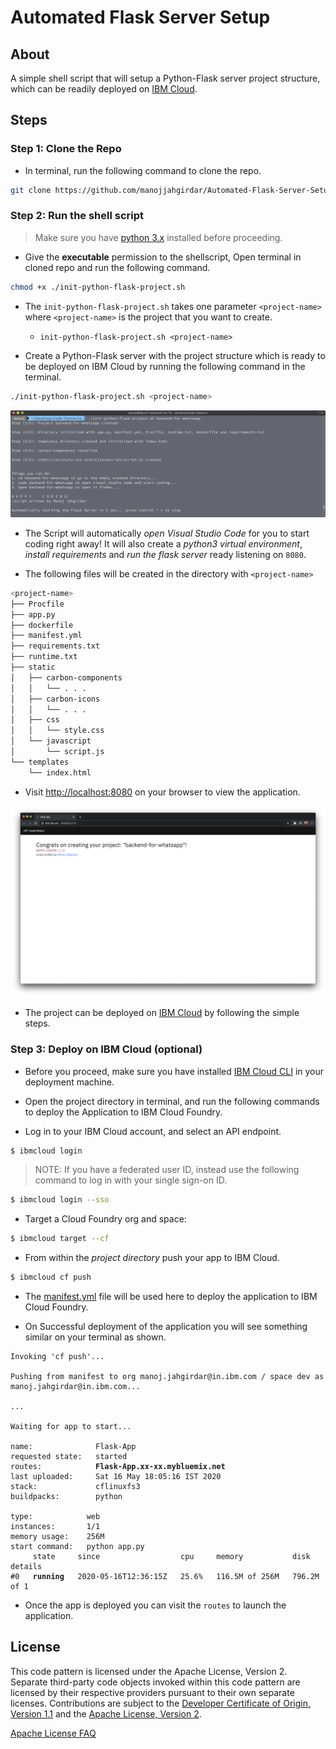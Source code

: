 # Automated Flask Server Setup

## About
A simple shell script that will setup a Python-Flask server project structure, which can be readily deployed on [IBM Cloud](https://cloud.ibm.com).


## Steps

### Step 1: Clone the Repo

- In terminal, run the following command to clone the repo.
```bash
git clone https://github.com/manojjahgirdar/Automated-Flask-Server-Setup
```

### Step 2: Run the shell script

>Make sure you have [python 3.x]() installed before proceeding.

- Give the **executable** permission to the shellscript, Open terminal in cloned repo and run the following command.

```bash
chmod +x ./init-python-flask-project.sh
```

- The `init-python-flask-project.sh` takes one parameter `<project-name>` where `<project-name>` is the project that you want to create.
    - `init-python-flask-project.sh <project-name>`

- Create a Python-Flask server with the project structure which is ready to be deployed on IBM Cloud by running the following command in the terminal.

```bash
./init-python-flask-project.sh <project-name>
```

![terminal-screenshot](doc/source/images/terminal.png)

- The Script will automatically _open Visual Studio Code_ for you to start coding right away! It will also create a _python3 virtual environment_, _install requirements_ and _run the flask server_ ready listening on `8080`.

- The following files will be created in the directory with `<project-name>`

```bash
<project-name>
├── Procfile
├── app.py
├── dockerfile
├── manifest.yml
├── requirements.txt
├── runtime.txt
├── static
│   ├── carbon-components
│   │   └── . . .
│   ├── carbon-icons
│   │   └── . . .
│   ├── css
│   │   └── style.css
│   └── javascript
│       └── script.js
└── templates
    └── index.html
```

- Visit <http://localhost:8080> on your browser to view the application.

![UI](doc/source/images/ui.png)

- The project can be deployed on [IBM Cloud](https://cloud.ibm.com) by following the simple steps.

### Step 3: Deploy on IBM Cloud (optional)


- Before you proceed, make sure you have installed [IBM Cloud CLI](https://cloud.ibm.com/docs/cli?topic=cloud-cli-getting-started&locale=en-US) in your deployment machine.

- Open the project directory in terminal, and run the following commands to deploy the Application to IBM Cloud Foundry.

* Log in to your IBM Cloud account, and select an API endpoint.
```bash
$ ibmcloud login
```

>NOTE: If you have a federated user ID, instead use the following command to log in with your single sign-on ID.
```bash
$ ibmcloud login --sso
```

* Target a Cloud Foundry org and space:
```bash
$ ibmcloud target --cf
```

* From within the _project directory_ push your app to IBM Cloud.
```bash
$ ibmcloud cf push
```

- The [manifest.yml](manifest.yml) file will be used here to deploy the application to IBM Cloud Foundry.

- On Successful deployment of the application you will see something similar on your terminal as shown.

<pre><code>Invoking 'cf push'...

Pushing from manifest to org manoj.jahgirdar@in.ibm.com / space dev as manoj.jahgirdar@in.ibm.com...

...

Waiting for app to start...

name:              Flask-App
requested state:   started
routes:            <b>Flask-App.xx-xx.mybluemix.net </b>
last uploaded:     Sat 16 May 18:05:16 IST 2020
stack:             cflinuxfs3
buildpacks:        python

type:            web
instances:       1/1
memory usage:    256M
start command:   python app.py
     state     since                  cpu     memory           disk           details
#0   <b>running</b>   2020-05-16T12:36:15Z   25.6%   116.5M of 256M   796.2M of 1
</code></pre>

* Once the app is deployed you can visit the `routes` to launch the application.

## License

This code pattern is licensed under the Apache License, Version 2. Separate third-party code objects invoked within this code pattern are licensed by their respective providers pursuant to their own separate licenses. Contributions are subject to the [Developer Certificate of Origin, Version 1.1](https://developercertificate.org/) and the [Apache License, Version 2](https://www.apache.org/licenses/LICENSE-2.0.txt).

[Apache License FAQ](https://www.apache.org/foundation/license-faq.html#WhatDoesItMEAN)
